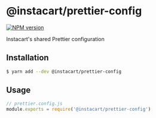 # @instacart/prettier-config
[![NPM version][npm-image]][npm-url]

Instacart's shared Prettier configuration

## Installation

```bash
$ yarn add --dev @instacart/prettier-config
```

## Usage

```js
// prettier.config.js
module.exports = require('@instacart/prettier-config')
```


[npm-url]: https://npmjs.org/package/@instacart/prettier-config
[npm-image]: http://img.shields.io/npm/v/@instacart/prettier-config.svg?style=shield
